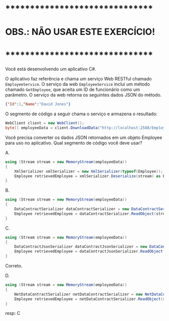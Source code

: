 ﻿# ******************************
# OBS.: NÃO USAR ESTE EXERCÍCIO!
# ******************************

Você está desenvolvendo um aplicativo C#.

O aplicativo faz referência e chama um serviço Web RESTful
chamado `EmployeeService`. O serviço da web `EmployeeService` inclui um método
chamado `GetEmployee`, que aceita um ID de funcionário como um parâmetro.
O serviço da web retorna os seguintes dados JSON do método.

```json
{"Id":1,"Name":"David Jones"}
```

O segmento de código a seguir chama o serviço e armazena o resultado:

```csharp
WebClient client = new WebClient();
byte[] employeeData = client.DownloadData("http://localhost:2588/EmployeeService.svc/GetEmployee/1");
```

Você precisa converter os dados JSON retornados em um objeto Employee para uso no aplicativo.
Qual segmento de código você deve usar?

A. 
```csharp
using (Stream stream = new MemoryStream(employeeData))
{
    XmlSerializer xmlSerializer = new XmlSerializer(typeof(Employee));
    Employee retrievedEmployee = xmlSerializer.Deserialize(stream) as Employee;
}
```

B. 
```csharp
using (Stream stream = new MemoryStream(employeeData))
{
    DataContractSerializer dataContractSerializer = new DataContractSerializer(typeof(Employee));
    Employee retrievedEmployee = dataContractSerializer.ReadObject(stream) as Employee;
}

```

C. 
```csharp
using (Stream stream = new MemoryStream(employeeData))
{
    DataContractJsonSerializer dataContractJsonSerializer = new DataContractJsonSerializer(typeof(Employee));
    Employee retrievedEmployee = dataContractJsonSerializer.ReadObject(stream) as Employee;
}
```
Correto. 

D. 
```csharp
using (Stream stream = new MemoryStream(employeeData))
{
    NetDataContractSerializer netDataContractSerializer = new NetDataContractSerializer();
    Employee retrievedEmployee = netDataContractSerializer.ReadObject(stream) as Employee;
}
```

resp: C
